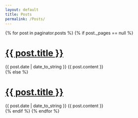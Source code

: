 ```yaml
---
layout: default
title: Posts
permalink: /Posts/
---
```


<div class="posts">
	{% for post in paginator.posts %}
		{% if post._pages == null %}
			<div class="post">
				<h1 class="post-title">
					<a href="{{ post.url }}">
						{{ post.title }}
					</a>
				</h1>
				<span class="post-date">{{ post.date | date_to_string }}</span>
				{{ post.content }}
			</div>
		{% else %}
			<div class="post">
				<h1 class="post-title">
					<a href="{{ post.url }}">
						{{ post.title }}
					</a>
				</h1>
				<span class="post-date">{{ post.date | date_to_string }}</span>
				{{ post.content }}
			</div>
		{% endif %}
	{% endfor %}
</div>